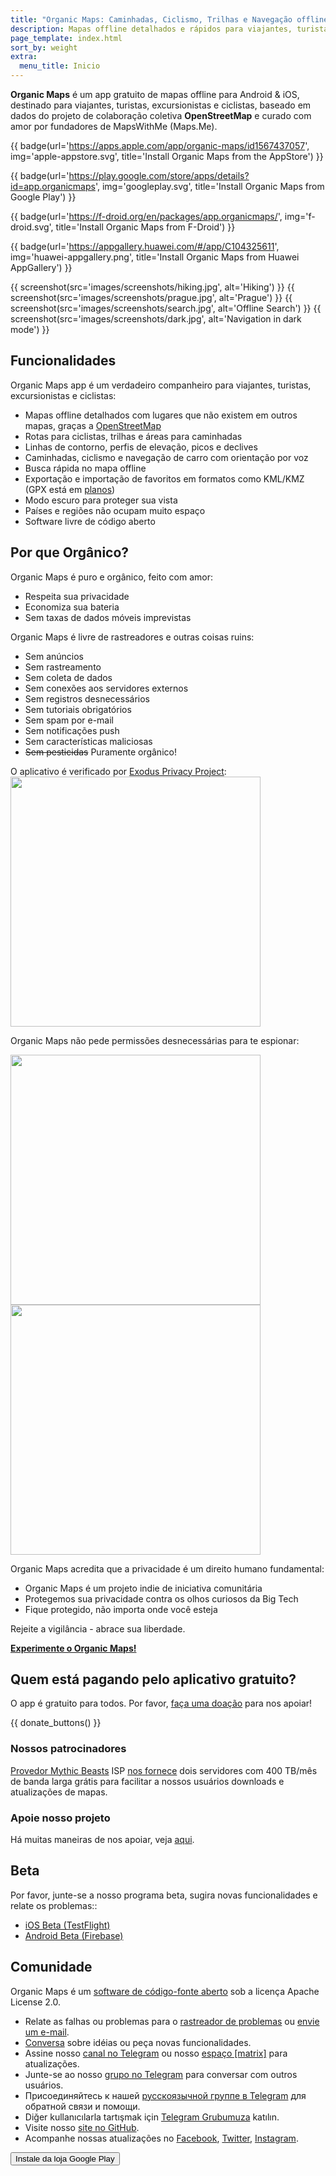 ```yaml
---
title: "Organic Maps: Caminhadas, Ciclismo, Trilhas e Navegação offline"
description: Mapas offline detalhados e rápidos para viajantes, turistas, caminhantes e ciclistas, baseados em OpenStreetMap e curados com amor por fundadores de MapsWithMe (Maps.Me).
page_template: index.html
sort_by: weight
extra:
  menu_title: Inicio
---
```


**Organic Maps** é um app gratuito de mapas offline para Android & iOS,
destinado para viajantes, turistas, excursionistas e ciclistas, 
baseado em dados do projeto de colaboração coletiva **OpenStreetMap** 
e curado com amor por fundadores de MapsWithMe (Maps.Me).

<p id='install'>

{{ badge(url='https://apps.apple.com/app/organic-maps/id1567437057', img='apple-appstore.svg', title='Install Organic Maps from the AppStore') }}

{{ badge(url='https://play.google.com/store/apps/details?id=app.organicmaps', img='googleplay.svg', title='Install Organic Maps from Google Play') }}

{{ badge(url='https://f-droid.org/en/packages/app.organicmaps/', img='f-droid.svg', title='Install Organic Maps from F-Droid') }}

{{ badge(url='https://appgallery.huawei.com/#/app/C104325611', img='huawei-appgallery.png', title='Install Organic Maps from Huawei AppGallery') }}

</p>

{{ screenshot(src='images/screenshots/hiking.jpg', alt='Hiking') }}
{{ screenshot(src='images/screenshots/prague.jpg', alt='Prague') }}
{{ screenshot(src='images/screenshots/search.jpg', alt='Offline Search') }}
{{ screenshot(src='images/screenshots/dark.jpg', alt='Navigation in dark mode') }}

## Funcionalidades

Organic Maps app é um verdadeiro companheiro para viajantes, turistas, excursionistas e ciclistas:

- Mapas offline detalhados com lugares que não existem em outros mapas, graças a [OpenStreetMap](https://osm.org)
- Rotas para ciclistas, trilhas e áreas para caminhadas
- Linhas de contorno, perfis de elevação, picos e declives
- Caminhadas, ciclismo e navegação de carro com orientação por voz
- Busca rápida no mapa offline
- Exportação e importação de favoritos em formatos como KML/KMZ (GPX está em [planos](https://github.com/organicmaps/organicmaps/issues/624))
- Modo escuro para proteger sua vista
- Países e regiões não ocupam muito espaço
- Software livre de código aberto

## Por que Orgânico?

Organic Maps é puro e orgânico, feito com amor:

- Respeita sua privacidade
- Economiza sua bateria
- Sem taxas de dados móveis imprevistas

Organic Maps é livre de rastreadores e outras coisas ruins:

- Sem anúncios
- Sem rastreamento
- Sem coleta de dados
- Sem conexões aos servidores externos
- Sem registros desnecessários
- Sem tutoriais obrigatórios
- Sem spam por e-mail
- Sem notificações push
- Sem características maliciosas
- ~~Sem pesticidas~~ Puramente orgânico!

O aplicativo é verificado por <a href='https://reports.exodus-privacy.eu.org/en/reports/app.organicmaps/latest/'>Exodus Privacy Project</a>:
<br/>
<img src='images/privacy/exodus.png' width='400'>

Organic Maps não pede permissões desnecessárias para te espionar:

<img src='images/privacy/om.jpg' width='400'>
<img src='images/privacy/mm.jpg' width='400'>

Organic Maps acredita que a privacidade é um direito humano fundamental:

- Organic Maps é um projeto indie de iniciativa comunitária
- Protegemos sua privacidade contra os olhos curiosos da Big Tech
- Fique protegido, não importa onde você esteja

Rejeite a vigilância - abrace sua liberdade.


<a href="#install"><strong>Experimente o Organic Maps!</strong></a>

## Quem está pagando pelo aplicativo gratuito?

O app é gratuito para todos. Por favor, [faça uma doação](@/donate/index.md) para nos apoiar!

{{ donate_buttons() }}

### Nossos patrocinadores

[Provedor Mythic Beasts](https://www.mythic-beasts.com/) ISP [nos fornece](https://www.mythic-beasts.com/blog/2021/10/06/improving-the-world-bit-by-expensive-bit/)
dois servidores com 400 TB/mês de banda larga grátis para facilitar a nossos usuários 
downloads e atualizações de mapas.

### Apoie nosso projeto
Há muitas maneiras de nos apoiar, veja [aqui](@/support-us/index.md).

## Beta

Por favor, junte-se a nosso programa beta, sugira novas funcionalidades e relate os problemas::

- [iOS Beta (TestFlight)](https://testflight.apple.com/join/lrKCl08I)
- [Android Beta (Firebase)](https://appdistribution.firebase.dev/i/9ec3bca5e2b47373)

## Comunidade

Organic Maps é um [software de código-fonte aberto](https://github.com/organicmaps/organicmaps)
sob a licença Apache License 2.0.

- Relate as falhas ou problemas para o [rastreador de problemas](https://github.com/organicmaps/organicmaps/issues) ou [envie um e-mail](mailto:hello@organicmaps.app).
- [Conversa](https://github.com/organicmaps/organicmaps/discussions/categories/ideas) sobre idéias ou peça novas funcionalidades.
- Assine nosso [canal no Telegram](https://t.me/OrganicMapsApp) ou nosso [espaço [matrix]](https://matrix.to/#/#organicmaps:matrix.org) para atualizações.
- Junte-se ao nosso [grupo no Telegram](https://t.me/OrganicMaps) para conversar com outros usuários.
- Присоединяйтесь к нашей [русскоязычной группе в Telegram](https://t.me/OrganicMapsRu) для обратной связи и помощи.
- Diğer kullanıcılarla tartışmak için [Telegram Grubumuza](https://t.me/OrganicMapsTR) katılın.
- Visite nosso [site no GitHub](https://github.com/organicmaps/organicmaps).
- Acompanhe nossas atualizações no [Facebook](https://facebook.com/OrganicMaps), [Twitter](https://twitter.com/OrganicMapsApp),
[Instagram](https://instagram.com/organicmaps.app/).

<button id='add' class='installButton'>
  Instale da loja Google Play
</button>

<script>
  // https://developers.google.com/web/fundamentals/app-install-banners/native
  window.addEventListener('beforeinstallprompt', (e) => {
    // Prevent Chrome 67 and earlier from automatically showing the prompt
    e.preventDefault();
    const add = document.getElementById('add');
    add.style.display = 'block';
    add.onclick = () => {
      e.prompt();
    }
  });
</script>
